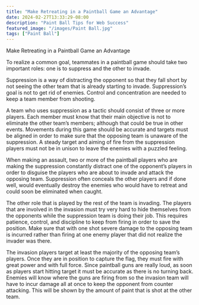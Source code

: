 ```yaml
---
title: "Make Retreating in a Paintball Game an Advantage"
date: 2024-02-27T13:33:29-08:00
description: "Paint Ball Tips for Web Success"
featured_image: "/images/Paint Ball.jpg"
tags: ["Paint Ball"]
---
```


Make Retreating in a Paintball Game an Advantage

To realize a common goal, teammates in a paintball game should take two important roles: one is to suppress and the other to invade.

Suppression is a way of distracting the opponent so that they fall short by not seeing the other team that is already starting to invade.  Suppression’s goal is not to get rid of enemies.  Control and concentration are needed to keep a team member from shooting. 

A team who uses suppression as a tactic should consist of three or more players.  Each member must know that their main objective is not to eliminate the other team’s members; although that could be true in other events.  Movements during this game should be accurate and targets must be aligned in order to make sure that the opposing team is unaware of the suppression.  A steady target and aiming of fire from the suppression players must not be in unison to leave the enemies with a puzzled feeling.

When making an assault, two or more of the paintball players who are making the suppression constantly distract one of the opponent’s players in order to disguise the players who are about to invade and attack the opposing team.  Suppression often conceals the other players and if done well, would eventually destroy the enemies who would have to retreat and could soon be eliminated when caught.

The other role that is played by the rest of the team is invading.  The players that are involved in the invasion must try very hard to hide themselves from the opponents while the suppression team is doing their job.  This requires patience, control, and discipline to keep from firing in order to save the position.  Make sure that with one shot severe damage to the opposing team is incurred rather than firing at one enemy player that did not realize the invader was there.

The invasion players target at least the majority of the opposing team’s players.  Once they are in position to capture the flag, they must fire with great power and with full force.  Since paintball guns are really loud, as soon as players start hitting target it must be accurate as there is no turning back.  Enemies will know where the guns are firing from so the invasion team will have to incur damage all at once to keep the opponent from counter attacking.  This will be shown by the amount of paint that is shot at the other team.

